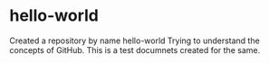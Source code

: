 # hello-world
Created a repository by name hello-world
Trying to understand the concepts of GitHub.
This is a test documnets created for the same.
